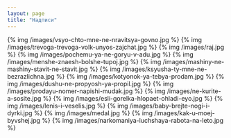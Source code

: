 ```yaml
---
layout: page
title: "Надписи"
---
```

{% img /images/vsyo-chto-mne-ne-nravitsya-govno.jpg %}
{% img /images/trevoga-trevoga-volk-unyos-zajchat.jpg %}
{% img /images/raj.jpg %}
{% img /images/pochemu-ya-ne-goryu-v-adu.jpg %}
{% img /images/menshe-znaesh-bolshe-tupoj.jpg %}
{% img /images/mashiny-ne-mashiny-stavit-ne-stavit.jpg %}
{% img /images/ksyusha-ty-mne-ne-bezrazlichna.jpg %}
{% img /images/kotyonok-ya-tebya-prodam.jpg %}
{% img /images/dushu-ne-propyosh-ya-propil.jpg %}
{% img /images/prodayu-nomer-napishi-mudak.jpg %}
{% img /images/ne-kurite-a-sosite.jpg %}
{% img /images/esli-gorelka-hlopaet-ohladi-eyo.jpg %}
{% img /images/lenis-i-veselis.jpg %}
{% img /images/baby-brejte-nogi-i-dyrki.jpg %}
{% img /images/medal.jpg %}
{% img /images/kak-u-moej-byvshej.jpg %}
{% img /images/narkomaniya-luchshaya-rabota-na-leto.jpg %}